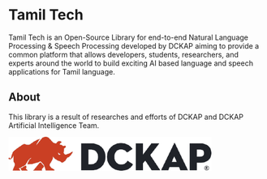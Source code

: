 # Tamil Tech

Tamil Tech is an Open-Source Library for end-to-end Natural Language Processing & Speech Processing developed by DCKAP aiming to provide a common platform that allows developers, students, researchers, and experts around the world to build exciting AI based language and speech applications for Tamil language.

## About

This library is a result of researches and efforts of DCKAP and DCKAP Artificial Intelligence Team.

![DCKAP Logo](images/DCKAP-Organization-Logo.png)
